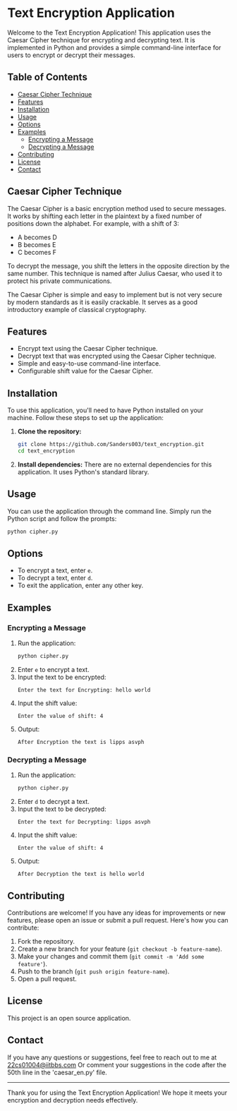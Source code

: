 # Text Encryption Application

Welcome to the Text Encryption Application! This application uses the Caesar Cipher technique for encrypting and decrypting text. It is implemented in Python and provides a simple command-line interface for users to encrypt or decrypt their messages.

## Table of Contents

- [Caesar Cipher Technique](#caesar-cipher-technique)
- [Features](#features)
- [Installation](#installation)
- [Usage](#usage)
- [Options](#options)
- [Examples](#examples)
  - [Encrypting a Message](#encrypting-a-message)
  - [Decrypting a Message](#decrypting-a-message)
- [Contributing](#contributing)
- [License](#license)
- [Contact](#contact)


## Caesar Cipher Technique

The Caesar Cipher is a basic encryption method used to secure messages. It works by shifting each letter in the plaintext by a fixed number of positions down the alphabet. For example, with a shift of 3:

- A becomes D
- B becomes E
- C becomes F

To decrypt the message, you shift the letters in the opposite direction by the same number. This technique is named after Julius Caesar, who used it to protect his private communications.

The Caesar Cipher is simple and easy to implement but is not very secure by modern standards as it is easily crackable. It serves as a good introductory example of classical cryptography.


## Features

- Encrypt text using the Caesar Cipher technique.
- Decrypt text that was encrypted using the Caesar Cipher technique.
- Simple and easy-to-use command-line interface.
- Configurable shift value for the Caesar Cipher.

## Installation

To use this application, you'll need to have Python installed on your machine. Follow these steps to set up the application:

1. **Clone the repository:**
    ```bash
    git clone https://github.com/Sanders003/text_encryption.git
    cd text_encryption
    ```

2. **Install dependencies:**
    There are no external dependencies for this application. It uses Python's standard library.

## Usage

You can use the application through the command line. Simply run the Python script and follow the prompts:

```bash
python cipher.py
```

## Options

- To encrypt a text, enter `e`.
- To decrypt a text, enter `d`.
- To exit the application, enter any other key.

## Examples

### Encrypting a Message

1. Run the application:
    ```bash
    python cipher.py
    ```
2. Enter `e` to encrypt a text.
3. Input the text to be encrypted:
    ```
    Enter the text for Encrypting: hello world
    ```
4. Input the shift value:
    ```
    Enter the value of shift: 4
    ```
5. Output:
    ```
    After Encryption the text is lipps asvph
    ```

### Decrypting a Message

1. Run the application:
    ```bash
    python cipher.py
    ```
2. Enter `d` to decrypt a text.
3. Input the text to be decrypted:
    ```
    Enter the text for Decrypting: lipps asvph
    ```
4. Input the shift value:
    ```
    Enter the value of shift: 4
    ```
5. Output:
    ```
    After Decryption the text is hello world
    ```

## Contributing

Contributions are welcome! If you have any ideas for improvements or new features, please open an issue or submit a pull request. Here's how you can contribute:

1. Fork the repository.
2. Create a new branch for your feature (`git checkout -b feature-name`).
3. Make your changes and commit them (`git commit -m 'Add some feature'`).
4. Push to the branch (`git push origin feature-name`).
5. Open a pull request.

## License

This project is an open source application.

## Contact

If you have any questions or suggestions, feel free to reach out to me at [22cs01004@iitbbs.com](mailto:22cs01004@iitbbs.com)
Or comment your suggestions in the code after the 50th line in the 'caesar_en.py' file.

---

Thank you for using the Text Encryption Application! We hope it meets your encryption and decryption needs effectively.
